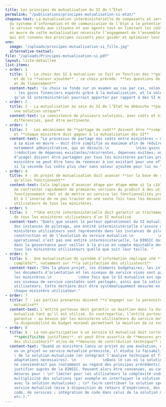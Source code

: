 ```yaml
---
title: Les principes de mutualisation du SI de l’État
permalink: "/publications/principes-mutualisation-si-etat/"
chapeau-text: La mutualisation interministérielle de composants et services au sein
  du système d’information et de communication de l’Etat a le potentiel d’améliorer
  le service rendu aux citoyens et aux agents tout en limitant les coûts. La mise
  en œuvre de cette mutualisation nécessite l’engagement de l’ensemble des ministères,
  qui ont convenu des principes suivants pour guider et optimiser leur action collective.
une:
  image: "/uploads/principes-mutualisation-si_fille.jpg"
  alternative-textuel: 
file: "/uploads/Principes-mutualisation-si.pdf"
layout: liste-detaillee
list-items:
- order: 1
  title: 1 · Le choix des SI à mutualiser se fait en fonction des **gains financiers**
    et de la **valeur ajoutée** ; ce choix précède  **les questions de gouvernance
    et de financement**
  content-text: 'Ce choix se fonde sur un examen au cas par cas, selon deux critères
    : les gains financiers espérés grâce à la mutualisation, et la valeur ajoutée
    qu’un SI interministériel pourrait apporter par rapport à des SI ministériels.'
- order: 2
  title: 2 · La mutualisation au sein du SI de l’État ne débouche **pas toujours sur
    une solution unique**
  content-text: La coexistence de plusieurs solutions, avec coûts et niveaux de service
    différenciés, peut être pertinente.
- order: 3
  title: 3 · Les mécanismes de **partage de coût** doivent être **simplifiés au maximum**,
    et **chaque ministère doit gagner à la mutualisation des SI**
  content-text: "Le processus de partage des coûts entre ministères – de la négociation
    à sa mise en œuvre – doit être simplifié au maximum afin de réduire la charge,
    notamment administrative, qui en découle.\n            \nLes gains liés à la mutualisation
    (réduction de dépenses existantes/récurrentes, dépenses évitées, ou gains en valeur
    d’usage) doivent être partagées par tous les ministères parties prenantes. Un
    ministère ne peut être tenu de renoncer à son existant pour une offre mutualisée
    si la seconde lui coûte plus cher sans valeur ajoutée pour lui ou les usagers."
- order: 4
  title: 4 · Un projet de mutualisation doit avancer **sur la base de solutions démontrant
    qu’elles fonctionnent**
  content-text: Cela implique d’avancer étape par étape même si la cible est ambitieuse,
    de confronter rapidement de premières versions du produit à des utilisateurs en
    fonctionnement réel et de mettre en service les fonctionnalités progressivement.
    Et à l’inverse de ne pas traiter en une seule fois tous les besoins de tous les
    utilisateurs de tous les ministères.
- order: 5
  title: 5 · **Une entité interministérielle doit garantir un traitement équitable**
    de tous les ministères utilisateurs d’un SI mutualisé
  content-text: "Quels que soient le porteur opérationnel du SI mutualisé et l’animateur
    des instances de pilotage, une entité interministérielle s’assure que tous les
    ministères utilisateurs sont représentés dans les instances de pilotage de la
    construction et de l’évolution du service mutualisé.\n           \nSi le porteur
    opérationnel n’est pas une entité interministérielle, la DINSIC doit pouvoir intervenir
    dans la gouvernance pour veiller à la prise en compte équitable des besoins de
    tous les ministères utilisateurs quelle que soit leur taille. "
- order: 6
  title: 6 · Une mutualisation de système d’information implique une **transparence
    complète**, notamment sur **la satisfaction des utilisateurs**
  content-text: "Dès la phase projet, les éléments budgétaires, les informations techniques,
    les documents d’orientation et les niveaux de service visés sont partagés entre
    les ministères.\n            \nUne fois que le SI mutualisé est opérationnel,
    ses niveaux de service constatés sont partagés, ainsi que la satisfaction des
    utilisateurs. Cette dernière doit être systématiquement mesurée en distinguant
    chaque ministère utilisateur."
- order: 7
  title: 7 · Les parties prenantes doivent **s’engager sur la pérennité du service
    mutualisé**
  content-text: L’entité porteuse doit garantir un maintien dans la durée du service
    mutualisé tant qu’il est utilisé. En contrepartie, l’entité porteuse doit être
    garantie – au besoin par les ministères utilisateurs du service mutualisé – sur
    la disponibilité du budget minimal permettant le maintien de ce service.
- order: 8
  title: 8 · La non-participation à un service SI mutualisé doit correspondre à des
    **spécificités justifiées**, et peut être assortie de **mesures préservant l’intérêt
    des utilisateurs** et/ou de **mesures de contribution technique** au SI mutualisé
  content-text: "Quand un ministère lance un projet ou une évolution, dans un domaine
    où un projet ou service mutualisé préexiste, il étudie la faisabilité d’adoption
    \ de la solution mutualisée (en intégrant l'analyse technique et financière des
    adaptations nécessaires). \n            \nDans le cas où la solution mutualisée
    ne conviendrait pas (notamment au regard des principes précédents), il doit le
    justifier auprès de la DINSIC. Peuvent alors être convenues, au cas par cas, des
    mesures pour : \n* limiter pour les utilisateurs la complexité induite par la
    multiplicité des solutions (par exemple en interfaçant la solution spécifique
    avec la solution mutualisée) ; \n* faire contribuer la solution spécifique au
    service mutualisé (mise à disposition de retours d’expérience, des études, du
    code, de services ; intégration de code dans celui de la solution mutualisée,
    etc.)."
---
```


